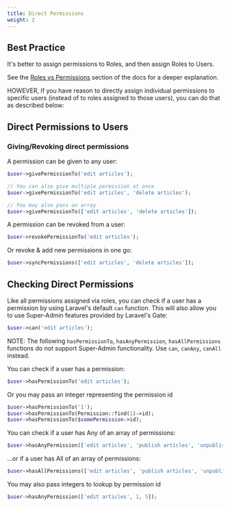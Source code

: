 ```yaml
---
title: Direct Permissions
weight: 2
---
```


## Best Practice

It's better to assign permissions to Roles, and then assign Roles to Users.

See the [Roles vs Permissions](../best-practices/roles-vs-permissions) section of the docs for a deeper explanation.

HOWEVER, If you have reason to directly assign individual permissions to specific users (instead of to roles assigned to those users), you can do that as described below:

## Direct Permissions to Users

### Giving/Revoking direct permissions

A permission can be given to any user:

```php
$user->givePermissionTo('edit articles');

// You can also give multiple permission at once
$user->givePermissionTo('edit articles', 'delete articles');

// You may also pass an array
$user->givePermissionTo(['edit articles', 'delete articles']);
```

A permission can be revoked from a user:

```php
$user->revokePermissionTo('edit articles');
```

Or revoke & add new permissions in one go:

```php
$user->syncPermissions(['edit articles', 'delete articles']);
```

## Checking Direct Permissions
Like all permissions assigned via roles, you can check if a user has a permission by using Laravel's default `can` function. This will also allow you to use Super-Admin features provided by Laravel's Gate:

```php
$user->can('edit articles');
```

NOTE: The following `hasPermissionTo`, `hasAnyPermission`, `hasAllPermissions` functions do not support Super-Admin functionality. Use `can`, `canAny`, `canAll` instead.

You can check if a user has a permission:

```php
$user->hasPermissionTo('edit articles');
```

Or you may pass an integer representing the permission id

```php
$user->hasPermissionTo('1');
$user->hasPermissionTo(Permission::find(1)->id);
$user->hasPermissionTo($somePermission->id);
```

You can check if a user has Any of an array of permissions:

```php
$user->hasAnyPermission(['edit articles', 'publish articles', 'unpublish articles']);
```

...or if a user has All of an array of permissions:

```php
$user->hasAllPermissions(['edit articles', 'publish articles', 'unpublish articles']);
```

You may also pass integers to lookup by permission id

```php
$user->hasAnyPermission(['edit articles', 1, 5]);
```
